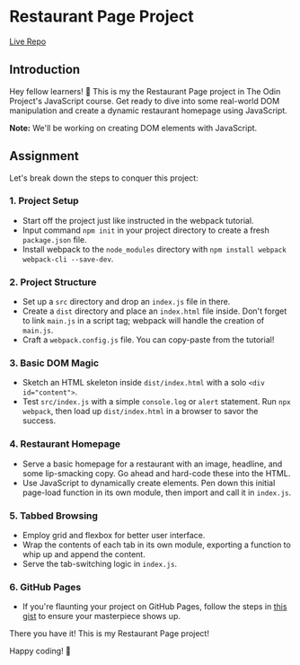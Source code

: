  
# Restaurant Page Project

[Live Repo](https://nzxzn.github.io/restaurant-page/)

## Introduction

Hey fellow learners! 👋 This is my the Restaurant Page project in The Odin Project's JavaScript course. Get ready to dive into some real-world DOM manipulation and create a dynamic restaurant homepage using JavaScript.

**Note:** We'll be working on creating DOM elements with JavaScript.

## Assignment

Let's break down the steps to conquer this project:

### 1. Project Setup

- Start off the project just like instructed in the webpack tutorial.
- Input command `npm init` in your project directory to create a fresh `package.json` file.
- Install webpack to the `node_modules` directory with `npm install webpack webpack-cli --save-dev`.


### 2. Project Structure

- Set up a `src` directory and drop an `index.js` file in there.
- Create a `dist` directory and place an `index.html` file inside. Don't forget to link `main.js` in a script tag; webpack will handle the creation of `main.js`.
- Craft a `webpack.config.js` file. You can copy-paste from the tutorial!


### 3. Basic DOM Magic

- Sketch an HTML skeleton inside `dist/index.html` with a solo `<div id="content">`.
- Test `src/index.js` with a simple `console.log` or `alert` statement. Run `npx webpack`, then load up `dist/index.html` in a browser to savor the success.

### 4. Restaurant Homepage

- Serve a basic homepage for a restaurant with an image, headline, and some lip-smacking copy. Go ahead and hard-code these into the HTML.
- Use JavaScript to dynamically create elements. Pen down this initial page-load function in its own module, then import and call it in `index.js`.

### 5. Tabbed Browsing

- Employ grid and flexbox for better user interface. 
- Wrap the contents of each tab in its own module, exporting a function to whip up and append the content.
- Serve the tab-switching logic in `index.js`.

### 6. GitHub Pages

- If you're flaunting your project on GitHub Pages, follow the steps in [this gist](https://gist.github.com/cobyism/4730490) to ensure your masterpiece shows up.


There you have it! This is my Restaurant Page project!

Happy coding! 🚀

